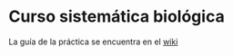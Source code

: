 # Curso sistemática biológica

La guía de la práctica se encuentra en el [wiki](https://github.com/gsilvaarias/curso-sistematica-biologica/wiki)
